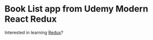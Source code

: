# Book List app from Udemy Modern React Redux

Interested in learning [Redux](https://www.udemy.com/react-redux/)?


